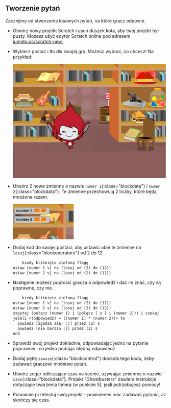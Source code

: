 ## Tworzenie pytań

Zacznijmy od stworzenia losowych pytań, na które gracz odpowie.

+ Otwórz nowy projekt Scratch i usuń duszek kota, aby twój projekt był pusty. Możesz użyć edytor Scratch online pod adresem <a href="http://jumpto.cc/scratch-new" target="_blank"> jumpto.cc/scratch-new </a>.

+ Wybierz postać i tło dla swojej gry. Możesz wybrać, co chcesz! Na przykład:
    
    ![zrzut ekranu](images/brain-setting.png)

+ Utwórz 2 nowe zmienne o nazwie `numer 1`{:class="blockdata"} i `numer 2`{:class="blockdata"}. Te zmienne przechowują 2 liczby, które będą mnożone razem.
    
    ![zrzut ekranu](images/brain-variables.png)

+ Dodaj kod do swojej postaci, aby ustawić obie te zmienne na `losuj`{:class="blockoperators"} od 2 do 12.
    
    ```blocks
        kiedy kliknięto zieloną flagę
    ustaw [numer 1 v] na (losuj od (2) do (12))
    ustaw [numer 2 v] na (losuj od (2) do (12))
    ```

+ Następnie możesz poprosić gracza o odpowiedź i dać im znać, czy są poprawne, czy nie.
    
    ```blocks
        kiedy kliknięto zieloną flagę
    ustaw [numer 1 v] na (losuj od (2) do (12))
    ustaw [numer 2 v] na (losuj od (2) do (12))
    zapytaj (połącz (numer 1) i (połącz [ x ] i (numer 2))) i czekaj
    jeżeli <(odpowiedz) = ((numer 1) * (numer 2))> to 
      powiedz [zgadza się! :)] przez (2) s
      powiedz [nie bardzo :(] przez (2) s
    end
    ```

+ Sprawdź swój projekt dokładnie, odpowiadając jedno na pytanie poprawnie i na jedno podając błędną odpowiedź.

+ Dodaj pętlę `zawsze`{:class="blockcontrol"} dookoła tego kodu, żeby zadawać graczowi mnóstwo pytań.

+ Utwórz zegar odliczający czas na scenie, używając zmiennej o nazwie `czas`{:class="blockdata"}. Projekt "Ghostbusters" zawiera instrukcje dotyczące tworzenia timera (w punkcie 5), jeśli potrzebujesz pomocy!

+ Ponownie przetestuj swój projekt - powinieneś móc zadawać pytania, aż skończy się czas.